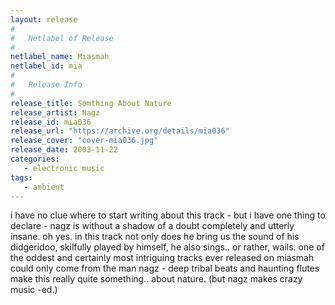 ```yaml
---
layout: release
#
#   Netlabel of Release
#
netlabel_name: Miasmah
netlabel_id: mia
#
#   Release Info
#
release_title: Somthing About Nature
release_artist: Nagz
release_id: mia036
release_url: "https://archive.org/details/mia036"
release_cover: "cover-mia036.jpg"
release_date: 2003-11-22
categories:
   - electronic music
tags:
   - ambient
---
```

i have no clue where to start writing about this track - but i have one thing to declare - nagz is without a shadow of a doubt completely and utterly insane. oh yes. in this track not only does he bring us the sound of his didgeridoo, skilfully played by himself, he also sings.. or rather, wails. one of the oddest and certainly most intriguing tracks ever released on miasmah could only come from the man nagz - deep tribal beats and haunting flutes make this really quite something.. about nature. (but nagz makes crazy music -ed.)
